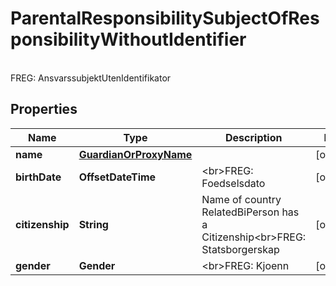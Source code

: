 

# ParentalResponsibilitySubjectOfResponsibilityWithoutIdentifier

<br>FREG: AnsvarssubjektUtenIdentifikator

## Properties

| Name | Type | Description | Notes |
|------------ | ------------- | ------------- | -------------|
|**name** | [**GuardianOrProxyName**](GuardianOrProxyName.md) |  |  [optional] |
|**birthDate** | **OffsetDateTime** | &lt;br&gt;FREG: Foedselsdato |  [optional] |
|**citizenship** | **String** | Name of country RelatedBiPerson has a Citizenship&lt;br&gt;FREG: Statsborgerskap |  [optional] |
|**gender** | **Gender** | &lt;br&gt;FREG: Kjoenn |  [optional] |



